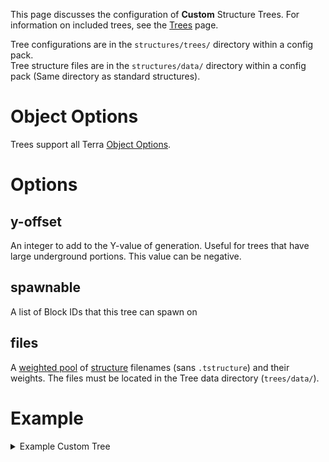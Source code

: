 This page discusses the configuration of **Custom** Structure Trees. For information on included trees, see the
[Trees](./Terra-Tree-Types) page.

Tree configurations are in the `structures/trees/` directory within a config pack.    
Tree structure files are in the `structures/data/` directory within a config pack (Same directory as standard structures).  

# Object Options
Trees support all Terra [Object Options](./Object).

# Options

## y-offset
An integer to add to the Y-value of generation. Useful for trees that have large underground portions. This value can be
negative.

## spawnable
A list of Block IDs that this tree can spawn on

## files
A [weighted pool](./Weighted-Pools) of [structure](./Working-With-Structures) filenames (sans `.tstructure`) and their
weights. The files must be located in the Tree data directory (`trees/data/`).

# Example
<details>
<summary>Example Custom Tree</summary>

```yaml
files:
  spruce1: 1
  spruce2: 2
id: SPRUCE_CUSTOM
y-offset: 0
spawnable:
  - "minecraft:grass_block"
```
This custom tree has an ID of `SPRUCE_CUSTOM`. It can spawn on Grass Blocks, has a y-offset of zero, and has 2 structure
files, `spruce1.tstructure` with weight 1, and `spruce2.tstructure` with weight 2.
</details>